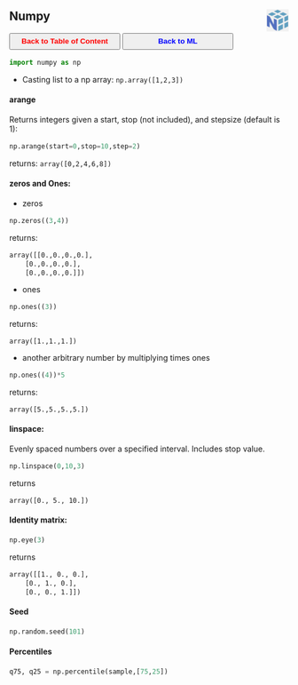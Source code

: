 ## Numpy <img src="../img/numpy_logo.jpg" width="40" height="40" style="float: right;" />

<a><button name="button" style = "color:red;width:200px;height:30px;cursor:pointer" onclick="window.location.href='https://reynier0611.github.io';">**Back to Table of Content**</button></a> <a><button name="button" style = "color:blue;width:200px;height:30px;cursor:pointer" onclick="window.location.href='https://reynier0611.github.io/ml/ml.html';">**Back to ML**</button></a>

```python
import numpy as np
```

- Casting list to a np array: ```np.array([1,2,3])```

#### arange

Returns integers given a start, stop (not included), and stepsize (default is 1):

```python
np.arange(start=0,stop=10,step=2)
```

returns: ```array([0,2,4,6,8])```

#### zeros and Ones:

* zeros

```python
np.zeros((3,4))
```

returns:

```
array([[0.,0.,0.,0.],
	[0.,0.,0.,0.],
	[0.,0.,0.,0.]])
```

* ones

```python
np.ones((3))
```

returns:

```
array([1.,1.,1.])
```

* another arbitrary number by multiplying times ones

```python
np.ones((4))*5
```

returns:

```
array([5.,5.,5.,5.])
```

#### linspace:

Evenly spaced numbers over a specified interval. Includes stop value.

```python
np.linspace(0,10,3)
```

returns

```
array([0., 5., 10.])
```

#### Identity matrix:

```python
np.eye(3)
```

returns

```
array([[1., 0., 0.],
	[0., 1., 0.],
	[0., 0., 1.]])
```

#### Seed

```python
np.random.seed(101)
```

#### Percentiles

```python
q75, q25 = np.percentile(sample,[75,25])
```